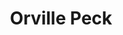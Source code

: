 ---
title: "Orville Peck"
summary: "Orville Peck is a country musician known for his baritone voice and flashy wardrobe. Peck, who released his self-produced debut album Pony in 2019, has been widely remarked upon for his tendency to wear a fringed “Lone Ranger” mask. Peck is often incorrectly described as being Canadian, due to having spent time in Toronto, but has stated that he was raised in South Africa. Peck openly identifies as queer and has been distinguished as an icon in a new age of country music. Despite attempts to unmask him, and various rumors surrounding his 'true' identity, Peck himself has never confirmed nor denied guesswork on his 'real' self."
image: "orville-peck.jpg"
apple_music_artist_url: "https://music.apple.com/gb/artist/orville-peck/1319633580"
---